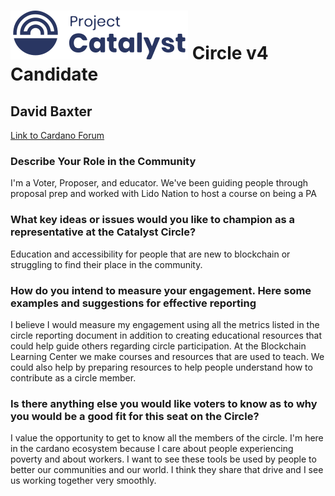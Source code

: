 # ![Project Catalyst](../assets/catalyst.svg) Circle v4 Candidate #

## David Baxter ##

[Link to Cardano Forum](https://forum.cardano.org/t/david-baxter-platform-statement/109195)

### Describe Your Role in the Community ###

I'm a Voter, Proposer, and educator. We've been guiding people through proposal prep and worked with Lido Nation to host a course on being a PA

### What key ideas or issues would you like to champion as a representative at the Catalyst Circle? ###

Education and accessibility for people that are new to blockchain or struggling to find their place in the community.

### How do you intend to measure your engagement. Here some examples and suggestions for effective reporting ###

I believe I would measure my engagement using all the metrics listed in the circle reporting document in addition to creating educational resources that could help guide others regarding circle participation. At the Blockchain Learning Center we make courses and resources that are used to teach. We could also help by preparing resources to help people understand how to contribute as a circle member.

### Is there anything else you would like voters to know as to why you would be a good fit for this seat on the Circle? ###

I value the opportunity to get to know all the members of the circle. I'm here in the cardano ecosystem because I care about people experiencing poverty and about workers. I want to see these tools be used by people to better our communities and our world. I think they share that drive and I see us working together very smoothly.